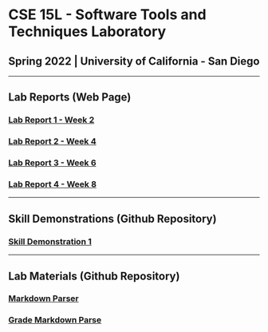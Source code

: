 # CSE 15L - Software Tools and Techniques Laboratory
## Spring 2022 | University of California - San Diego

---

## **Lab Reports** (Web Page)

### [Lab Report 1 - Week 2](https://kaung-min-khant.github.io/cse15l-lab-reports/lab-report-1-week-2.html)


### [Lab Report 2 - Week 4](https://kaung-min-khant.github.io/cse15l-lab-reports/lab-report-2-week-4.html)

### [Lab Report 3 - Week 6](https://kaung-min-khant.github.io/cse15l-lab-reports/lab-report-3-week-6.html)

### [Lab Report 4 - Week 8](https://kaung-min-khant.github.io/cse15l-lab-reports/lab-report-4-week-8.html)

---

## **Skill Demonstrations** (Github Repository)

### [Skill Demonstration 1](https://github.com/kaung-min-khant/skillDemonstration1.git)

---

## **Lab Materials** (Github Repository)

### [Markdown Parser](https://github.com/kaung-min-khant/markdown-parser.git)

### [Grade Markdown Parse](https://github.com/kaung-min-khant/grade-markdown-parse.git)
